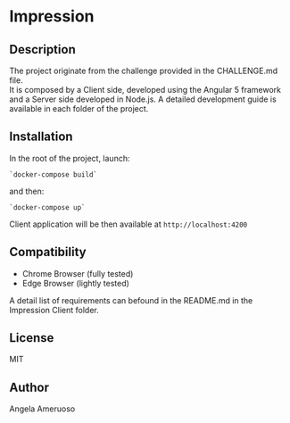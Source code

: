 # Impression 

## Description
The project originate from the challenge provided in the CHALLENGE.md file.  
It is composed by a Client side, developed using the Angular 5 framework and a Server side developed in Node.js. 
A detailed development guide is available in each folder of the project.

## Installation
In the root of the project, launch: 

	`docker-compose build`
	
and then:

	`docker-compose up`
	
Client application will be then available at `http://localhost:4200`

## Compatibility
- Chrome Browser (fully tested)
- Edge Browser (lightly tested)

A detail list of requirements can befound in the README.md in the Impression Client folder. 

## License
MIT

## Author
Angela Ameruoso
